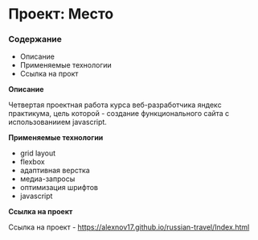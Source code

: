 # Проект: Место

### Содержание
* Описание
* Применяемые технологии
* Ссылка на прокт

**Описание**

Четвертая проектная работа курса веб-разработчика яндекс практикума, цель которой - создание функционального сайта с использованиием javascript.

**Применяемые технологии**

* grid layout
* flexbox
* адаптивная верстка
* медиа-запросы
* оптимизация шрифтов
* javascript

**Ссылка на проект**

Ссылка на проект - https://alexnov17.github.io/russian-travel/Index.html
